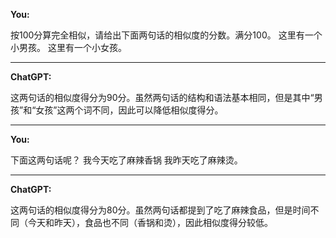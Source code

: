 **You:**

按100分算完全相似，请给出下面两句话的相似度的分数。满分100。 这里有一个小男孩。 这里有一个小女孩。

* * *

**ChatGPT:**

这两句话的相似度得分为90分。虽然两句话的结构和语法基本相同，但是其中“男孩”和“女孩”这两个词不同，因此可以降低相似度得分。

* * *

**You:**

下面这两句话呢？ 我今天吃了麻辣香锅 我昨天吃了麻辣烫。

* * *

**ChatGPT:**

这两句话的相似度得分为80分。虽然两句话都提到了吃了麻辣食品，但是时间不同（今天和昨天），食品也不同（香锅和烫），因此相似度得分较低。